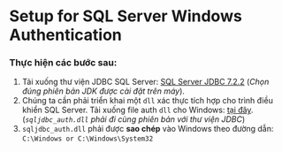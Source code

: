 # Setup for SQL Server Windows Authentication

### Thực hiện các bước sau:

1. Tải xuống thư viện JDBC SQL Server: [SQL Server JDBC 7.2.2](https://github.com/AnhDT11/Course-JavaCore-JDBC/tree/master/Library) (_Chọn đúng phiên bản JDK được cài đặt trên máy_).  
2. Chúng ta cần phải triển khai một `dll` xác thực tích hợp cho trình điều khiển SQL Server. Tải xuống file auth `dll` cho Windows: [tại đây](https://github.com/AnhDT11/Course-JavaCore-JDBC/tree/master/Library/auth/x64). (_`sqljdbc_auth.dll` phải đi cùng phiên bản với thư viện JDBC_)
3. `sqljdbc_auth.dll` phải được __sao chép__ vào Windows theo đường dẫn: `C:\Windows or C:\Windows\System32`

